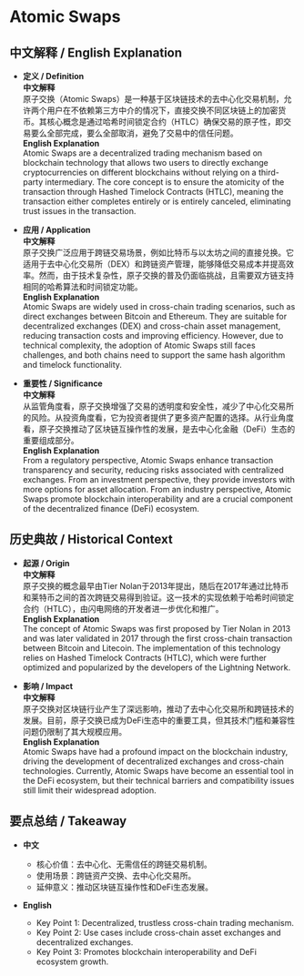 # Atomic Swaps

## 中文解释 / English Explanation

* **定义 / Definition**  
  **中文解释**  
  原子交换（Atomic Swaps）是一种基于区块链技术的去中心化交易机制，允许两个用户在不依赖第三方中介的情况下，直接交换不同区块链上的加密货币。其核心概念是通过哈希时间锁定合约（HTLC）确保交易的原子性，即交易要么全部完成，要么全部取消，避免了交易中的信任问题。  
  **English Explanation**  
  Atomic Swaps are a decentralized trading mechanism based on blockchain technology that allows two users to directly exchange cryptocurrencies on different blockchains without relying on a third-party intermediary. The core concept is to ensure the atomicity of the transaction through Hashed Timelock Contracts (HTLC), meaning the transaction either completes entirely or is entirely canceled, eliminating trust issues in the transaction.

* **应用 / Application**  
  **中文解释**  
  原子交换广泛应用于跨链交易场景，例如比特币与以太坊之间的直接兑换。它适用于去中心化交易所（DEX）和跨链资产管理，能够降低交易成本并提高效率。然而，由于技术复杂性，原子交换的普及仍面临挑战，且需要双方链支持相同的哈希算法和时间锁定功能。  
  **English Explanation**  
  Atomic Swaps are widely used in cross-chain trading scenarios, such as direct exchanges between Bitcoin and Ethereum. They are suitable for decentralized exchanges (DEX) and cross-chain asset management, reducing transaction costs and improving efficiency. However, due to technical complexity, the adoption of Atomic Swaps still faces challenges, and both chains need to support the same hash algorithm and timelock functionality.

* **重要性 / Significance**  
  **中文解释**  
  从监管角度看，原子交换增强了交易的透明度和安全性，减少了中心化交易所的风险。从投资角度看，它为投资者提供了更多资产配置的选择。从行业角度看，原子交换推动了区块链互操作性的发展，是去中心化金融（DeFi）生态的重要组成部分。  
  **English Explanation**  
  From a regulatory perspective, Atomic Swaps enhance transaction transparency and security, reducing risks associated with centralized exchanges. From an investment perspective, they provide investors with more options for asset allocation. From an industry perspective, Atomic Swaps promote blockchain interoperability and are a crucial component of the decentralized finance (DeFi) ecosystem.

## 历史典故 / Historical Context

* **起源 / Origin**  
  **中文解释**  
  原子交换的概念最早由Tier Nolan于2013年提出，随后在2017年通过比特币和莱特币之间的首次跨链交易得到验证。这一技术的实现依赖于哈希时间锁定合约（HTLC），由闪电网络的开发者进一步优化和推广。  
  **English Explanation**  
  The concept of Atomic Swaps was first proposed by Tier Nolan in 2013 and was later validated in 2017 through the first cross-chain transaction between Bitcoin and Litecoin. The implementation of this technology relies on Hashed Timelock Contracts (HTLC), which were further optimized and popularized by the developers of the Lightning Network.

* **影响 / Impact**  
  **中文解释**  
  原子交换对区块链行业产生了深远影响，推动了去中心化交易所和跨链技术的发展。目前，原子交换已成为DeFi生态中的重要工具，但其技术门槛和兼容性问题仍限制了其大规模应用。  
  **English Explanation**  
  Atomic Swaps have had a profound impact on the blockchain industry, driving the development of decentralized exchanges and cross-chain technologies. Currently, Atomic Swaps have become an essential tool in the DeFi ecosystem, but their technical barriers and compatibility issues still limit their widespread adoption.

## 要点总结 / Takeaway

* **中文**  
  - 核心价值：去中心化、无需信任的跨链交易机制。  
  - 使用场景：跨链资产交换、去中心化交易所。  
  - 延伸意义：推动区块链互操作性和DeFi生态发展。  

* **English**  
  - Key Point 1: Decentralized, trustless cross-chain trading mechanism.  
  - Key Point 2: Use cases include cross-chain asset exchanges and decentralized exchanges.  
  - Key Point 3: Promotes blockchain interoperability and DeFi ecosystem growth.